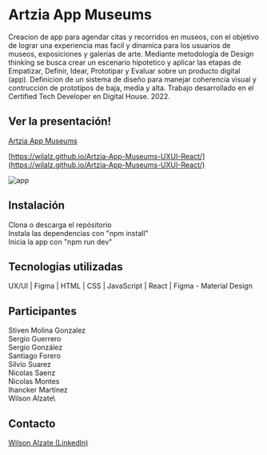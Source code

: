 # Artzia App Museums
Creacion de app para agendar citas y recorridos en museos, con el objetivo de lograr una experiencia mas facil y dinamica para los usuarios de museos, exposiciones y galerias de arte.
Mediante metodología de Design thinking se busca crear un escenario hipotetico y aplicar las etapas de Empatizar, Definir, Idear, Prototipar y Evaluar sobre un producto digital (app).
Definicion de un sistema de diseño para manejar coherencia visual y contrucción de prototipos de baja, media y alta.
Trabajo desarrollado en el Certified Tech Developer en Digital House. 2022.

## Ver la presentación!
[Artzia App Museums](https://www.figma.com/proto/cLwa5aOfLriqmy5g1UAPpk/C9-E6-%E2%8F%A4--Museos-y-espacios-culturales?node-id=905-347&scaling=scale-down&page-id=905%3A297&starting-point-node-id=905%3A347&hotspot-hints=0)

[https://wilalz.github.io/Artzia-App-Museums-UXUI-React/](https://wilalz.github.io/Artzia-App-Museums-UXUI-React/)

<!-- imagen -->
![app](https://github.com/Wilalz/Artzia-museum-UXUI-React/blob/main/Artzia%20App%20Museums.jpg)

## Instalación
Clona o descarga el repósitorio\
Instala las dependencias con "npm install"\
Inicia la app con "npm run dev"

## Tecnologias utilizadas
UX/UI | Figma | HTML | CSS | JavaScript | React | Figma - Material Design

## Participantes
Stiven Molina Gonzalez\
Sergio Guerrero\
Sergio González\
Santiago Forero\
Silvio Suarez\
Nicolas Saenz\
Nicolas Montes\
Ihancker Martínez\
Wilson Alzate\

## Contacto
[Wilson Alzate (LinkedIn)](https://www.linkedin.com/in/wilson-alzate-pineda/)



 
